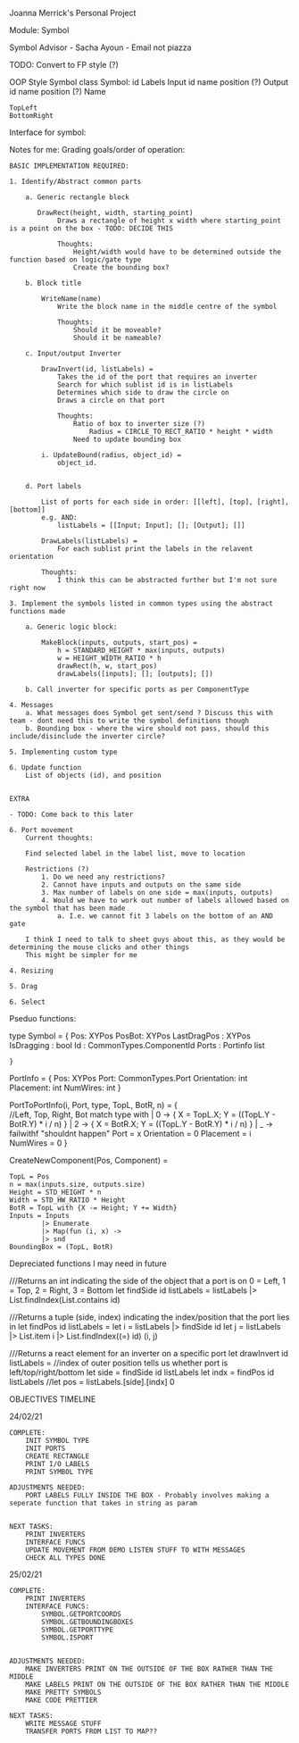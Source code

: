 Joanna Merrick's Personal Project

Module: Symbol

Symbol Advisor  - Sacha Ayoun - Email not piazza

TODO: Convert to FP style (?)

OOP Style Symbol class 
Symbol:
    id
    Labels
        Input
            id
            name
            position (?)
        Output
            id
            name
            position (?)
        Name

    TopLeft
    BottomRight



Interface for symbol:



Notes for me:
Grading goals/order of operation:
    
    BASIC IMPLEMENTATION REQUIRED:

    1. Identify/Abstract common parts

        a. Generic rectangle block

           DrawRect(height, width, starting_point)
                Draws a rectangle of height x width where starting_point is a point on the box - TODO: DECIDE THIS

                Thoughts:
                    Height/width would have to be determined outside the function based on logic/gate type
                    Create the bounding box?

        b. Block title

            WriteName(name)
                Write the block name in the middle centre of the symbol

                Thoughts:
                    Should it be moveable?
                    Should it be nameable?
                    
        c. Input/output Inverter

            DrawInvert(id, listLabels) =
                Takes the id of the port that requires an inverter 
                Search for which sublist id is in listLabels
                Determines which side to draw the circle on
                Draws a circle on that port

                Thoughts:
                    Ratio of box to inverter size (?)
                        Radius = CIRCLE_TO_RECT_RATIO * height * width
                    Need to update bounding box

            i. UpdateBound(radius, object_id) = 
                object_id.
                

        d. Port labels
            
            List of ports for each side in order: [[left], [top], [right], [bottom]]
            e.g. AND:
                listLabels = [[Input; Input]; []; [Output]; []]
            
            DrawLabels(listLabels) = 
                For each sublist print the labels in the relavent orientation

            Thoughts:
                I think this can be abstracted further but I'm not sure right now
    
    3. Implement the symbols listed in common types using the abstract functions made

        a. Generic logic block:

            MakeBlock(inputs, outputs, start_pos) =
                h = STANDARD_HEIGHT * max(inputs, outputs)
                w = HEIGHT_WIDTH_RATIO * h
                drawRect(h, w, start_pos)
                drawLabels([inputs]; []; [outputs]; [])

        b. Call inverter for specific ports as per ComponentType

    4. Messages
        a. What messages does Symbol get sent/send ? Discuss this with team - dont need this to write the symbol definitions though
        b. Bounding box - where the wire should not pass, should this include/disinclude the inverter circle?

    5. Implementing custom type

    6. Update function
        List of objects (id), and position


    EXTRA

    - TODO: Come back to this later
    
    6. Port movement 
        Current thoughts:

        Find selected label in the label list, move to location

        Restrictions (?)
            1. Do we need any restrictions?
            2. Cannot have inputs and outputs on the same side
            3. Max number of labels on one side = max(inputs, outputs)
            4. Would we have to work out number of labels allowed based on the symbol that has been made
                a. I.e. we cannot fit 3 labels on the bottom of an AND gate

        I think I need to talk to sheet guys about this, as they would be determining the mouse clicks and other things
        This might be simpler for me

    4. Resizing

    5. Drag

    6. Select




Pseduo functions:

type Symbol =
    {
        Pos: XYPos
        PosBot: XYPos
        LastDragPos : XYPos
        IsDragging : bool
        Id : CommonTypes.ComponentId
        Ports : Portinfo list

    }

PortInfo =
    {
        Pos: XYPos
        Port: CommonTypes.Port
        Orientation: int
        Placement: int 
        NumWires: int
    }

PortToPortInfo(i, Port, type, TopL, BotR, n) = 
    {   
        //Left, Top, Right, Bot
        match type with
        | 0 -> { X = TopL.X; Y = ((TopL.Y - BotR.Y) * i / n) }
        | 2 -> { X = BotR.X; Y = ((TopL.Y - BotR.Y) * i / n) }
        | _ -> failwithf "shouldnt happen"
        Port = x
        Orientation = 0
        Placement = i
        NumWires = 0
    }
    
CreateNewComponent(Pos, Component) =
    
    TopL = Pos
    n = max(inputs.size, outputs.size)
    Height = STD_HEIGHT * n
    Width = STD_HW_RATIO * Height
    BotR = TopL with {X -= Height; Y += Width}
    Inputs = Inputs 
            |> Enumerate 
            |> Map(fun (i, x) -> 
            |> snd
    BoundingBox = (TopL, BotR)

Depreciated functions I may need in future

///Returns an int indicating the side of the object that a port is on 0 = Left, 1 = Top, 2 = Right, 3 = Bottom
let findSide id listLabels = listLabels |> List.findIndex(List.contains id)

///Returns a tuple (side, index) indicating the index/position that the port lies in
let findPos id listLabels = 
    let i = listLabels |> findSide id 
    let j = listLabels |> List.item i |> List.findIndex((=) id)
    (i, j)

///Returns a react element for an inverter on a specific port
let drawInvert id listLabels =
    //index of outer position tells us whether port is left/top/right/bottom
    let side = findSide id listLabels
    let indx = findPos id listLabels
    //let pos = listLabels.[side].[indx]
    0


OBJECTIVES TIMELINE 

24/02/21
   
    COMPLETE: 
        INIT SYMBOL TYPE
        INIT PORTS
        CREATE RECTANGLE
        PRINT I/O LABELS
        PRINT SYMBOL TYPE

    ADJUSTMENTS NEEDED: 
        PORT LABELS FULLY INSIDE THE BOX - Probably involves making a seperate function that takes in string as param
        

    NEXT TASKS:
        PRINT INVERTERS
        INTERFACE FUNCS
        UPDATE MOVEMENT FROM DEMO LISTEN STUFF TO WITH MESSAGES
        CHECK ALL TYPES DONE

25/02/21

    COMPLETE:
        PRINT INVERTERS
        INTERFACE FUNCS:
            SYMBOL.GETPORTCOORDS
            SYMBOL.GETBOUNDINGBOXES
            SYMBOL.GETPORTTYPE
            SYMBOL.ISPORT


    ADJUSTMENTS NEEDED:
        MAKE INVERTERS PRINT ON THE OUTSIDE OF THE BOX RATHER THAN THE MIDDLE
        MAKE LABELS PRINT ON THE OUTSIDE OF THE BOX RATHER THAN THE MIDDLE
        MAKE PRETTY SYMBOLS
        MAKE CODE PRETTIER
    
    NEXT TASKS:
        WRITE MESSAGE STUFF
        TRANSFER PORTS FROM LIST TO MAP??